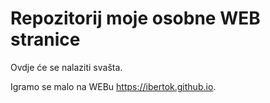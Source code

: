 # Repozitorij moje osobne WEB stranice

Ovdje će se nalaziti svašta.

Igramo se malo na WEBu  https://ibertok.github.io.